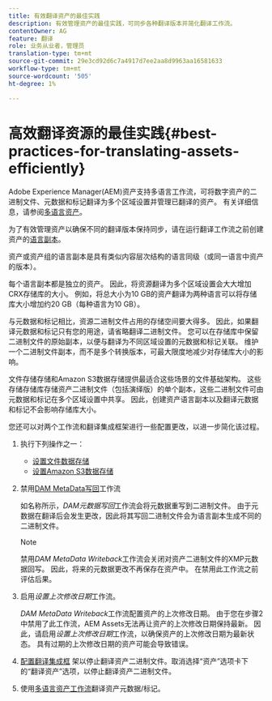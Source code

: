 ```yaml
---
title: 有效翻译资产的最佳实践
description: 有效管理资产的最佳实践，可同步各种翻译版本并简化翻译工作流。
contentOwner: AG
feature: 翻译
role: 业务从业者，管理员
translation-type: tm+mt
source-git-commit: 29e3cd92d6c7a4917d7ee2aa8d9963aa16581633
workflow-type: tm+mt
source-wordcount: '505'
ht-degree: 1%

---
```



# 高效翻译资源的最佳实践{#best-practices-for-translating-assets-efficiently}

Adobe Experience Manager(AEM)资产支持多语言工作流，可将数字资产的二进制文件、元数据和标记翻译为多个区域设置并管理已翻译的资产。 有关详细信息，请参阅[多语言资产](multilingual-assets.md)。

为了有效管理资产以确保不同的翻译版本保持同步，请在运行翻译工作流之前创建资产的[语言副本](preparing-assets-for-translation.md)。

资产或资产组的语言副本是具有类似内容层次结构的语言同级（或同一语言中资产的版本）。

每个语言副本都是独立的资产。 因此，将资源翻译为多个区域设置会大大增加CRX存储库的大小。 例如，将总大小为10 GB的资产翻译为两种语言可以将存储库大小增加约20 GB（每种语言为10 GB）。

与元数据和标记相比，资源二进制文件占用的存储空间要大得多。 因此，如果翻译元数据和标记只有您的用途，请省略翻译二进制文件。 您可以在存储库中保留二进制文件的原始副本，以便与翻译为不同区域设置的元数据和标记关联。 维护一个二进制文件副本，而不是多个转换版本，可最大限度地减少对存储库大小的影响。

文件存储存储和Amazon S3数据存储提供最适合这些场景的文件基础架构。 这些存储存储库存储资产二进制文件（包括演绎版）的单个副本，这些二进制文件可由元数据和标记在多个区域设置中共享。 因此，创建资产语言副本以及翻译元数据和标记不会影响存储库大小。

您还可以对两个工作流和翻译集成框架进行一些配置更改，以进一步简化该过程。

1. 执行下列操作之一：

   * [设置文件数据存储](/help/sites-deploying/data-store-config.md)
   * [设置Amazon S3数据存储](/help/sites-deploying/data-store-config.md)

1. 禁用[DAM MetaData写回](/help/sites-administering/workflow-offloader.md#disable-offloading)工作流

   如名称所示，*DAM元数据写回*&#x200B;工作流会将元数据重写到二进制文件。 由于元数据在翻译后会发生更改，因此将其写回二进制文件会为语言副本生成不同的二进制文件。

   >[!NOTE]
   >
   >禁用&#x200B;*DAM MetaData Writeback*&#x200B;工作流会关闭对资产二进制文件的XMP元数据回写。 因此，将来的元数据更改不再保存在资产中。 在禁用此工作流之前评估后果。

1. 启用&#x200B;*设置上次修改日期*&#x200B;工作流。

   *DAM MetaData Writeback*&#x200B;工作流配置资产的上次修改日期。 由于您在步骤2中禁用了此工作流，AEM Assets无法再让资产的上次修改日期保持最新。 因此，请启用&#x200B;*设置上次修改日期*&#x200B;工作流，以确保资产的上次修改日期为最新状态。 具有过期的上次修改日期的资产可能会导致错误。

1. [配置翻译集成框](/help/sites-administering/tc-tic.md) 架以停止翻译资产二进制文件。取消选择“资产”选项卡下的“翻译资产”选项，以停止翻译资产二进制文件。
1. 使用[多语言资产工作流](multilingual-assets.md)翻译资产元数据/标记。

